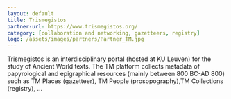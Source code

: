 ```yaml
---
layout: default
title: Trismegistos
partner-url: https://www.trismegistos.org/
category: [collaboration and networking, gazetteers, registry]
logo: /assets/images/partners/Partner_TM.jpg
---
```


Trismegistos is an interdisciplinary portal (hosted at KU Leuven) for the study of Ancient World texts. The TM platform collects metadata of papyrological and epigraphical resources (mainly between 800 BC-AD 800) such as TM Places (gazetteer), TM People (prosopography),TM Collections (registry), ...

